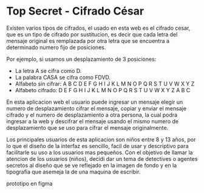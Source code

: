 # Top Secret - Cifrado César

 Existen varios tipos de cifrados, el usado en esta web es el cifrado cesar,
 que es un tipo de cifrado por sustitucion, es decir que cada letra del mensaje 
 original es remplazada por otra letra que se encuentra a determinado numero 
 fijo de posiciones.

 Por ejemplo, si usamos un desplazamiento de 3 posiciones:

* La letra A se cifra como D.
* La palabra CASA se cifra como FDVD.
* Alfabeto sin cifrar: A B C D E F G H I J K L M N O P Q R S T U V W X Y Z
* Alfabeto cifrado: D E F G H I J K L M N O P Q R S T U V W X Y Z A B C

 En esta aplicacion web el usuario puede ingresar un mensaje elegir un numero de
 desplazamiento cifrar el mensaje, copiar y enviar el mensaje cifrado y el numero
 de desplazamiento a otra persona, la cual podra ingresar a la web y descifrar el 
 mensaje usando el mismo numero de desplazamiento que se uso para cifrar el mensaje
 originalmente.
  
 Los principales usuarios de esta aplicacion son niños entre 8 y 13 años, por lo que 
 el diseño de la interfaz es sencillo, facil de usar y descriptivo para facilitarle 
 su uso a los usuarios mas pequeños. Con el objetivo de llamar la atencion de los
 usuarios (niños), decidi dar un tema de detectives o agentes secretos al diseño que 
 se ve reflejado en la imagen de fondo y en la tipografia que asemeja la de una maquina
 de escribir.

 prototipo en figma








